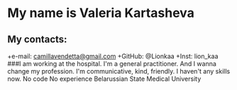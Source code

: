 # My name is Valeria Kartasheva
## My contacts: 
+e-mail: camillavendetta@gmail.com
+GitHub: @Lionkaa
+Inst: lion_kaa
###I am working at the hospital. I'm a general practitioner. And I wanna change my profession. I'm communicative, kind, friendly.
I haven't any skills now.
No code
No experience
Belarussian State Medical University